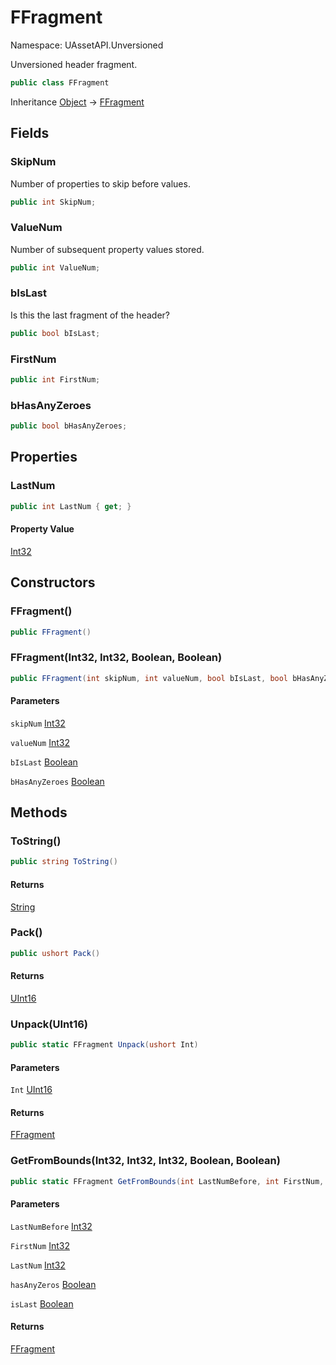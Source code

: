# FFragment

Namespace: UAssetAPI.Unversioned

Unversioned header fragment.

```csharp
public class FFragment
```

Inheritance [Object](https://docs.microsoft.com/en-us/dotnet/api/system.object) → [FFragment](./uassetapi.unversioned.ffragment.md)

## Fields

### **SkipNum**

Number of properties to skip before values.

```csharp
public int SkipNum;
```

### **ValueNum**

Number of subsequent property values stored.

```csharp
public int ValueNum;
```

### **bIsLast**

Is this the last fragment of the header?

```csharp
public bool bIsLast;
```

### **FirstNum**

```csharp
public int FirstNum;
```

### **bHasAnyZeroes**

```csharp
public bool bHasAnyZeroes;
```

## Properties

### **LastNum**

```csharp
public int LastNum { get; }
```

#### Property Value

[Int32](https://docs.microsoft.com/en-us/dotnet/api/system.int32)<br>

## Constructors

### **FFragment()**

```csharp
public FFragment()
```

### **FFragment(Int32, Int32, Boolean, Boolean)**

```csharp
public FFragment(int skipNum, int valueNum, bool bIsLast, bool bHasAnyZeroes)
```

#### Parameters

`skipNum` [Int32](https://docs.microsoft.com/en-us/dotnet/api/system.int32)<br>

`valueNum` [Int32](https://docs.microsoft.com/en-us/dotnet/api/system.int32)<br>

`bIsLast` [Boolean](https://docs.microsoft.com/en-us/dotnet/api/system.boolean)<br>

`bHasAnyZeroes` [Boolean](https://docs.microsoft.com/en-us/dotnet/api/system.boolean)<br>

## Methods

### **ToString()**

```csharp
public string ToString()
```

#### Returns

[String](https://docs.microsoft.com/en-us/dotnet/api/system.string)<br>

### **Pack()**

```csharp
public ushort Pack()
```

#### Returns

[UInt16](https://docs.microsoft.com/en-us/dotnet/api/system.uint16)<br>

### **Unpack(UInt16)**

```csharp
public static FFragment Unpack(ushort Int)
```

#### Parameters

`Int` [UInt16](https://docs.microsoft.com/en-us/dotnet/api/system.uint16)<br>

#### Returns

[FFragment](./uassetapi.unversioned.ffragment.md)<br>

### **GetFromBounds(Int32, Int32, Int32, Boolean, Boolean)**

```csharp
public static FFragment GetFromBounds(int LastNumBefore, int FirstNum, int LastNum, bool hasAnyZeros, bool isLast)
```

#### Parameters

`LastNumBefore` [Int32](https://docs.microsoft.com/en-us/dotnet/api/system.int32)<br>

`FirstNum` [Int32](https://docs.microsoft.com/en-us/dotnet/api/system.int32)<br>

`LastNum` [Int32](https://docs.microsoft.com/en-us/dotnet/api/system.int32)<br>

`hasAnyZeros` [Boolean](https://docs.microsoft.com/en-us/dotnet/api/system.boolean)<br>

`isLast` [Boolean](https://docs.microsoft.com/en-us/dotnet/api/system.boolean)<br>

#### Returns

[FFragment](./uassetapi.unversioned.ffragment.md)<br>
